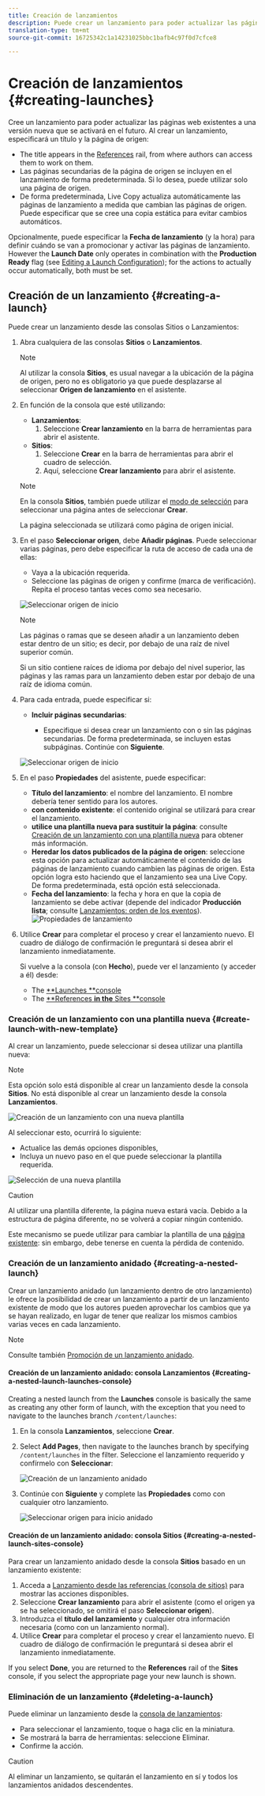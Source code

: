 ```yaml
---
title: Creación de lanzamientos
description: Puede crear un lanzamiento para poder actualizar las páginas web existentes a una versión nueva que se activará en el futuro.
translation-type: tm+mt
source-git-commit: 16725342c1a14231025bbc1bafb4c97f0d7cfce8

---
```



# Creación de lanzamientos {#creating-launches}

Cree un lanzamiento para poder actualizar las páginas web existentes a una versión nueva que se activará en el futuro. Al crear un lanzamiento, especificará un título y la página de origen:

* The title appears in the [References](/help/sites-cloud/authoring/fundamentals/environment-tools.md#references) rail, from where authors can access them to work on them.
* Las páginas secundarias de la página de origen se incluyen en el lanzamiento de forma predeterminada. Si lo desea, puede utilizar solo una página de origen.
* De forma predeterminada, Live Copy actualiza automáticamente las páginas de lanzamiento a medida que cambian las páginas de origen. Puede especificar que se cree una copia estática para evitar cambios automáticos. <!--By default, [Live Copy](/help/sites-administering/msm.md) automatically updates the launch pages as the source pages change. You can specify that a static copy is created to prevent automatic changes.-->

Opcionalmente, puede especificar la **Fecha de lanzamiento** (y la hora) para definir cuándo se van a promocionar y activar las páginas de lanzamiento. However the **Launch Date** only operates in combination with the **Production Ready** flag (see [Editing a Launch Configuration](/help/sites-cloud/authoring/launches/editing.md#editing-a-launch-configuration)); for the actions to actually occur automatically, both must be set.

## Creación de un lanzamiento {#creating-a-launch}

Puede crear un lanzamiento desde las consolas Sitios o Lanzamientos:

1. Abra cualquiera de las consolas **Sitios** o **Lanzamientos**.

   >[!NOTE]
   >
   >Al utilizar la consola **Sitios**, es usual navegar a la ubicación de la página de origen, pero no es obligatorio ya que puede desplazarse al seleccionar **Origen de lanzamiento** en el asistente.

1. En función de la consola que esté utilizando:
   * **Lanzamientos**:
      1. Seleccione **Crear lanzamiento** en la barra de herramientas para abrir el asistente.
   * **Sitios**:
      1. Seleccione **Crear** en la barra de herramientas para abrir el cuadro de selección.
      1. Aquí, seleccione **Crear lanzamiento** para abrir el asistente.
   >[!NOTE]
   >
   >En la consola **Sitios**, también puede utilizar el [modo de selección](/help/sites-cloud/authoring/getting-started/basic-handling.md#viewing-and-selecting-resources) para seleccionar una página antes de seleccionar **Crear**.
   >
   >La página seleccionada se utilizará como página de origen inicial.

1. En el paso **Seleccionar origen**, debe **Añadir páginas**. Puede seleccionar varias páginas, pero debe especificar la ruta de acceso de cada una de ellas:
   * Vaya a la ubicación requerida.
   * Seleccione las páginas de origen y confirme (marca de verificación).
   Repita el proceso tantas veces como sea necesario.

   ![Seleccionar origen de inicio](/help/sites-cloud/authoring/assets/launches-select-source.png)

   >[!NOTE]
   >
   >Las páginas o ramas que se deseen añadir a un lanzamiento deben estar dentro de un sitio; es decir, por debajo de una raíz de nivel superior común.
   >
   >Si un sitio contiene raíces de idioma por debajo del nivel superior, las páginas y las ramas para un lanzamiento deben estar por debajo de una raíz de idioma común.

1. Para cada entrada, puede especificar si:

   * **Incluir páginas secundarias**:

      * Especifique si desea crear un lanzamiento con o sin las páginas secundarias.  De forma predeterminada, se incluyen estas subpáginas.
   Continúe con **Siguiente**.

   ![Seleccionar origen de inicio](/help/sites-cloud/authoring/assets/launches-select-source-2.png)

1. En el paso **Propiedades** del asistente, puede especificar:

   * **Título del lanzamiento**: el nombre del lanzamiento. El nombre debería tener sentido para los autores.
   * **con contenido existente**: el contenido original se utilizará para crear el lanzamiento.
   * **utilice una plantilla nueva para sustituir la página**: consulte [Creación de un lanzamiento con una plantilla nueva](#create-launch-with-new-template) para obtener más información.
   * **Heredar los datos publicados de la página de origen**: seleccione esta opción para actualizar automáticamente el contenido de las páginas de lanzamiento cuando cambien las páginas de origen. Esta opción logra esto haciendo que el lanzamiento sea una Live Copy. De forma predeterminada, está opción está seleccionada.<!--Select this option to automatically update the content of launch pages when the source pages change. This option achieves this by making the launch a [live copy](/help/sites-administering/msm.md). By default, this option is selected.-->
   * **Fecha del lanzamiento**: la fecha y hora en que la copia de lanzamiento se debe activar (depende del indicador **Producción lista**; consulte [Lanzamientos: orden de los eventos](/help/sites-cloud/authoring/launches/overview.md#launches-the-order-of-events)).
   ![Propiedades de lanzamiento](/help/sites-cloud/authoring/assets/launches-properties.png)

1. Utilice **Crear** para completar el proceso y crear el lanzamiento nuevo. El cuadro de diálogo de confirmación le preguntará si desea abrir el lanzamiento inmediatamente.

   Si vuelve a la consola (con **Hecho**), puede ver el lanzamiento (y acceder a él) desde:

   * The [**Launches **console](/help/sites-cloud/authoring/launches/overview.md#the-launches-console)
   * The [**References **in the** Sites **console](/help/sites-cloud/authoring/launches/overview.md#launches-in-references-sites-console)

### Creación de un lanzamiento con una plantilla nueva {#create-launch-with-new-template}

Al crear un lanzamiento, puede seleccionar si desea utilizar una plantilla nueva:

>[!NOTE]
>
>Esta opción solo está disponible al crear un lanzamiento desde la consola **Sitios**. No está disponible al crear un lanzamiento desde la consola **Lanzamientos**.

![Creación de un lanzamiento con una nueva plantilla](/help/sites-cloud/authoring/assets/launches-create-new-template.png)

Al seleccionar esto, ocurrirá lo siguiente:

* Actualice las demás opciones disponibles,
* Incluya un nuevo paso en el que puede seleccionar la plantilla requerida.

![Selección de una nueva plantilla](/help/sites-cloud/authoring/assets/launches-select-template.png)

>[!CAUTION]
>
>Al utilizar una plantilla diferente, la página nueva estará vacía. Debido a la estructura de página diferente, no se volverá a copiar ningún contenido.
>
>Este mecanismo se puede utilizar para cambiar la plantilla de una [página existente](/help/sites-cloud/authoring/fundamentals/organizing-pages.md#creating-a-new-page): sin embargo, debe tenerse en cuenta la pérdida de contenido.

### Creación de un lanzamiento anidado {#creating-a-nested-launch}

Crear un lanzamiento anidado (un lanzamiento dentro de otro lanzamiento) le ofrece la posibilidad de crear un lanzamiento a partir de un lanzamiento existente de modo que los autores pueden aprovechar los cambios que ya se hayan realizado, en lugar de tener que realizar los mismos cambios varias veces en cada lanzamiento.

>[!NOTE]
>
>Consulte también [Promoción de un lanzamiento anidado](/help/sites-cloud/authoring/launches/promoting.md#promoting-a-nested-launch).

#### Creación de un lanzamiento anidado: consola Lanzamientos {#creating-a-nested-launch-launches-console}

Creating a nested launch from the **Launches** console is basically the same as creating any other form of launch, with the exception that you need to navigate to the launches branch `/content/launches`:

1. En la consola **Lanzamientos**, seleccione **Crear**.
1. Select **Add Pages**, then navigate to the launches branch by specifying `/content/launches` in the filter. Seleccione el lanzamiento requerido y confírmelo con **Seleccionar**:

   ![Creación de un lanzamiento anidado](/help/sites-cloud/authoring/assets/launches-create-nested.png)

1. Continúe con **Siguiente** y complete las **Propiedades** como con cualquier otro lanzamiento.

   ![Seleccionar origen para inicio anidado](/help/sites-cloud/authoring/assets/launches-create-nested-select.png)

#### Creación de un lanzamiento anidado: consola Sitios {#creating-a-nested-launch-sites-console}

Para crear un lanzamiento anidado desde la consola **Sitios** basado en un lanzamiento existente:

1. Acceda a [Lanzamiento desde las referencias (consola de sitios)](/help/sites-cloud/authoring/launches/overview.md#launches-in-references-sites-console) para mostrar las acciones disponibles.
1. Seleccione **Crear lanzamiento** para abrir el asistente (como el origen ya se ha seleccionado, se omitirá el paso **Seleccionar origen**).
1. Introduzca el **título del lanzamiento** y cualquier otra información necesaria (como con un lanzamiento normal).
1. Utilice **Crear** para completar el proceso y crear el lanzamiento nuevo. El cuadro de diálogo de confirmación le preguntará si desea abrir el lanzamiento inmediatamente.

If you select **Done**, you are returned to the **References** rail of the **Sites** console, if you select the appropriate page your new launch is shown.

### Eliminación de un lanzamiento {#deleting-a-launch}

Puede eliminar un lanzamiento desde la [consola de lanzamientos](/help/sites-cloud/authoring/launches/overview.md#the-launches-console):

* Para seleccionar el lanzamiento, toque o haga clic en la miniatura.
* Se mostrará la barra de herramientas: seleccione Eliminar.
* Confirme la acción.

>[!CAUTION]
>
>Al eliminar un lanzamiento, se quitarán el lanzamiento en sí y todos los lanzamientos anidados descendentes.
